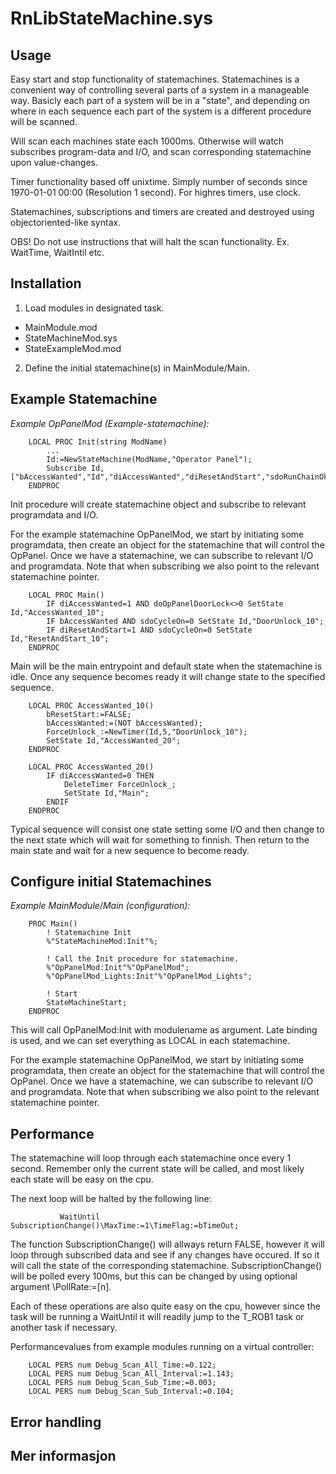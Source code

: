 # RnLibStateMachine.sys

## Usage

Easy start and stop functionality of statemachines. Statemachines is a convenient way of controlling several parts of a system in a manageable way. Basicly each part of a system will be in a "state", and depending on where in each sequence each part of the system is a different procedure will be scanned.

Will scan each machines state each 1000ms. Otherwise will watch subscribes program-data and I/O, and scan corresponding statemachine upon value-changes.

Timer functionality based off unixtime. Simply number of seconds since 1970-01-01 00:00 (Resolution 1 second). For highres timers, use clock.

Statemachines, subscriptions and timers are created and destroyed using objectoriented-like syntax.

OBS! Do not use instructions that will halt the scan functionality. Ex. WaitTime, WaitIntil etc.

## Installation

1. Load modules in designated task.
* MainModule.mod
* StateMachineMod.sys
* StateExampleMod.mod

2. Define the initial statemachine(s) in MainModule/Main.

## Example Statemachine

*Example OpPanelMod (Example-statemachine):*
```
    LOCAL PROC Init(string ModName)
        ...
        Id:=NewStateMachine(ModName,"Operator Panel");
        Subscribe Id,["bAccessWanted","Id","diAccessWanted","diResetAndStart","sdoRunChainOk","sdoMotorsOnState","sdoCycleOn"];
    ENDPROC
```
Init procedure will create statemachine object and subscribe to relevant programdata and I/O.

For the example statemachine OpPanelMod, we start by initiating some programdata, then create an object for the statemachine that will control the OpPanel. Once we have a statemachine, we can subscribe to relevant I/O and programdata. Note that when subscribing we also point to the relevant statemachine pointer.


```
    LOCAL PROC Main()
        IF diAccessWanted=1 AND doOpPanelDoorLock<>0 SetState Id,"AccessWanted_10";
        IF bAccessWanted AND sdoCycleOn=0 SetState Id,"DoorUnlock_10";
        IF diResetAndStart=1 AND sdoCycleOn=0 SetState Id,"ResetAndStart_10";
    ENDPROC
```
Main will be the main entrypoint and default state when the statemachine is idle. Once any sequence becomes ready it will change state to the specified sequence.


```
    LOCAL PROC AccessWanted_10()
        bResetStart:=FALSE;
        bAccessWanted:=(NOT bAccessWanted);
        ForceUnlock_:=NewTimer(Id,5,"DoorUnlock_10");
        SetState Id,"AccessWanted_20";
    ENDPROC

    LOCAL PROC AccessWanted_20()
        IF diAccessWanted=0 THEN
            DeleteTimer ForceUnlock_;
            SetState Id,"Main";
        ENDIF
    ENDPROC
```
Typical sequence will consist one state setting some I/O and then change to the next state which will wait for something to finnish. Then return to the main state and wait for a new sequence to become ready.


## Configure initial Statemachines

*Example MainModule/Main (configuration):*
```
    PROC Main()
        ! Statemachine Init
        %"StateMachineMod:Init"%;
        
        ! Call the Init procedure for statemachine.
        %"OpPanelMod:Init"%"OpPanelMod";
        %"OpPanelMod_Lights:Init"%"OpPanelMod_Lights";
        
        ! Start
        StateMachineStart;
    ENDPROC

```
This will call OpPanelMod:Init with modulename as argument. Late binding is used, and we can set everything as LOCAL in each statemachine.

For the example statemachine OpPanelMod, we start by initiating some programdata, then create an object for the statemachine that will control the OpPanel. Once we have a statemachine, we can subscribe to relevant I/O and programdata. Note that when subscribing we also point to the relevant statemachine pointer.

## Performance

The statemachine will loop through each statemachine once every 1 second. Remember only the current state will be called, and most likely each state will be easy on the cpu.

The next loop will be halted by the following line:
```
           WaitUntil SubscriptionChange()\MaxTime:=1\TimeFlag:=bTimeOut;
```
The function SubscriptionChange() will allways return FALSE, however it will loop through subscribed data and see if any changes have occured. If so it will call the state of the corresponding statemachine. SubscriptionChange() will be polled every 100ms, but this can be changed by using optional argument \PollRate:=[n].

Each of these operations are also quite easy on the cpu, however since the task will be running a WaitUntil it will readily jump to the T_ROB1 task or another task if necessary.

Performancevalues from example modules running on a virtual controller:
```
    LOCAL PERS num Debug_Scan_All_Time:=0.122;
    LOCAL PERS num Debug_Scan_All_Interval:=1.143;
    LOCAL PERS num Debug_Scan_Sub_Time:=0.003;
    LOCAL PERS num Debug_Scan_Sub_Interval:=0.104;
```


## Error handling

## Mer informasjon




